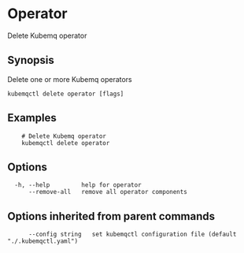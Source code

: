 # Operator

Delete Kubemq operator

## Synopsis

Delete one or more Kubemq operators

```text
kubemqctl delete operator [flags]
```

## Examples

```text
    # Delete Kubemq operator 
    kubemqctl delete operator
```

## Options

```text
  -h, --help         help for operator
      --remove-all   remove all operator components
```

## Options inherited from parent commands

```text
      --config string   set kubemqctl configuration file (default "./.kubemqctl.yaml")
```

